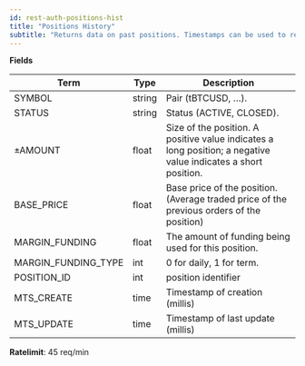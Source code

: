 ```yaml
---
id: rest-auth-positions-hist
title: "Positions History"
subtitle: "Returns data on past positions. Timestamps can be used to retrieve results for a specific time period."
---
```


**Fields**

Term | Type | Description
--|--|--
SYMBOL | string | Pair (tBTCUSD, …).
STATUS | string | Status (ACTIVE, CLOSED).
±AMOUNT | float | Size of the position. A positive value indicates a long position; a negative value indicates a short position.
BASE_PRICE | float | Base price of the position. (Average traded price of the previous orders of the position)
MARGIN_FUNDING | float | The amount of funding being used for this position.
MARGIN_FUNDING_TYPE | int | 0 for daily, 1 for term.
POSITION_ID | int | position identifier
MTS_CREATE | time | Timestamp of creation (millis)
MTS_UPDATE | time | Timestamp of last update (millis)

**Ratelimit**: 45 req/min

